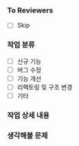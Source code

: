 ### To Reviewers
- [ ] Skip

### 작업 분류
- [ ] 신규 기능
- [ ] 버그 수정
- [ ] 기능 개선
- [ ] 리팩토링 및 구조 변경
- [ ] 기타

### 작업 상세 내용

### 생각해볼 문제
